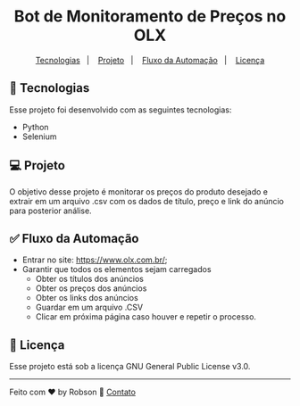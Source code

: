 <h1 align="center"> Bot de Monitoramento de Preços no OLX  </h1>

<p align="center">
  <a href="#-tecnologias">Tecnologias</a>&nbsp;&nbsp;&nbsp;|&nbsp;&nbsp;&nbsp;
  <a href="#-projeto">Projeto</a>&nbsp;&nbsp;&nbsp;|&nbsp;&nbsp;&nbsp;
  <a href="#-fluxo-da-automacao">Fluxo da Automação</a>&nbsp;&nbsp;&nbsp;|&nbsp;&nbsp;&nbsp;
  <a href="#memo-licença">Licença</a>
</p>

## 🚀 Tecnologias

Esse projeto foi desenvolvido com as seguintes tecnologias:

- Python
- Selenium

## 💻 Projeto

O objetivo desse projeto é monitorar os preços do produto desejado e extrair em um arquivo .csv com os dados de título, preço e link do anúncio para posterior análise.

## ✅ Fluxo da Automação

- Entrar no site: https://www.olx.com.br/;
- Garantir que todos os elementos sejam carregados
    - Obter os títulos dos anúncios
    - Obter os preços dos anúncios
    - Obter os links dos anúncios
    - Guardar em um arquivo .CSV
    - Clicar em próxima página caso houver e repetir o processo.

## :memo: Licença

Esse projeto está sob a licença GNU General Public License v3.0.

---

Feito com ♥ by Robson :wave: [Contato](https://www.linkedin.com/in/robsonlopesjr/)